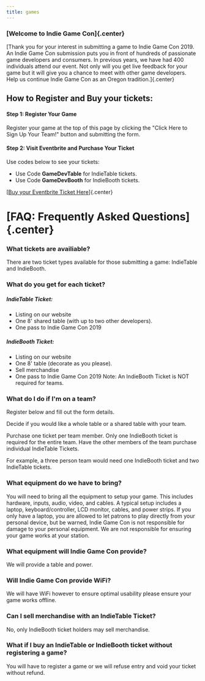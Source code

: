 ```yaml
---
title: games
---
```


### [Welcome to Indie Game Con]{.center}
[Thank you for your interest in submitting a game to Indie Game Con 2019. An Indie Game Con submission puts you in front of hundreds of passionate game developers and consumers. In previous years, we have had 400 individuals attend our event. Not only will you get live feedback for your game but it will give you a chance to meet with other game developers. Help us continue Indie Game Con as an Oregon tradition.]{.center}

## How to Register and Buy your tickets:
#### Step 1: Register Your Game
Register your game at the top of this page by clicking the "Click Here to Sign Up Your Team!" button and submitting the form.

#### Step 2: Visit Eventbrite and Purchase Your Ticket
Use codes below to see your tickets:
* Use Code <b>GameDevTable</b> for IndieTable tickets.
* Use Code <b>GameDevBooth</b> for IndieBooth tickets.

[[Buy your Eventbrite Ticket Here](https://indiegamecon2019.eventbrite.com)]{.center}

# [FAQ: Frequently Asked Questions]{.center}
### What tickets are availiable?
There are two ticket types available for those submitting a game: IndieTable and IndieBooth.

### What do you get for each ticket?
##### IndieTable Ticket:
* Listing on our website
* One 8' shared table (with up to two other developers).
* One pass to Indie Game Con 2019

##### IndieBooth Ticket:
* Listing on our website
* One 8' table (decorate as you please).
* Sell merchandise
* One pass to Indie Game Con 2019
Note: An IndieBooth Ticket is NOT required for teams.

### What do I do if I'm on a team?
Register below and fill out the form details.

Decide if you would like a whole table or a shared table with your team.

Purchase one ticket per team member.
Only one IndieBooth ticket is required for the entire team.
Have the other members of the team purchase individual IndieTable Tickets.


For example, a three person team would need one IndieBooth ticket and two IndieTable tickets.

### What equipment do we have to bring?
You will need to bring all the equipment to setup your game. This includes hardware, inputs, audio, video, and cables. A typical setup includes a laptop, keyboard/controller, LCD monitor, cables, and power strips. If you only have a laptop, you are allowed to let patrons to play directly from your personal device, but be warned, Indie Game Con is not responsible for damage to your personal equipment. We are not responsible for ensuring your game works at your station.

### What equipment will Indie Game Con provide?
We will provide a table and power.

### Will Indie Game Con provide WiFi?
We will have WiFi however to ensure optimal usability please ensure your game works offline.

### Can I sell merchandise with an IndieTable Ticket?
No, only IndieBooth ticket holders may sell merchandise.

### What if I buy an IndieTable or IndieBooth ticket without registering a game?
You will have to register a game or we will refuse entry and void your ticket without refund.
